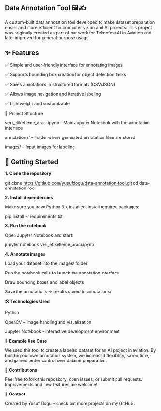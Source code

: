 ## Data Annotation Tool 🖼️✍️

A custom-built data annotation tool developed to make dataset preparation easier and more efficient for computer vision and AI projects.
This project was originally created as part of our work for Teknofest AI in Aviation and later improved for general-purpose usage.

## ✨ Features

✅ Simple and user-friendly interface for annotating images

✅ Supports bounding box creation for object detection tasks

✅ Saves annotations in structured formats (CSV/JSON)

✅ Allows image navigation and iterative labeling

✅ Lightweight and customizable

📂 Project Structure

veri_etiketleme_aracı.ipynb – Main Jupyter Notebook with the annotation interface

annotations/ – Folder where generated annotation files are stored

images/ – Input images for labeling

## 🚀 Getting Started

**1. Clone the repository**

git clone https://github.com/yusufdogu/data-annotation-tool.git
cd data-annotation-tool

**2. Install dependencies**

Make sure you have Python 3.x installed. Install required packages:

pip install -r requirements.txt

**3. Run the notebook**

Open Jupyter Notebook and start:

jupyter notebook veri_etiketleme_aracı.ipynb

**4. Annotate images**

Load your dataset into the images/ folder

Run the notebook cells to launch the annotation interface

Draw bounding boxes and label objects

Save the annotations → results stored in annotations/

**🛠️ Technologies Used**

Python

OpenCV – image handling and visualization

Jupyter Notebook – interactive development environment

**📌 Example Use Case**

We used this tool to create a labeled dataset for an AI project in aviation.
By building our own annotation system, we increased flexibility, saved time, and gained better control over dataset preparation.

**🤝 Contributions**

Feel free to fork this repository, open issues, or submit pull requests. Improvements and new features are welcome!

**📧 Contact**

Created by Yusuf Doğu
 – check out more projects on my GitHub
.

